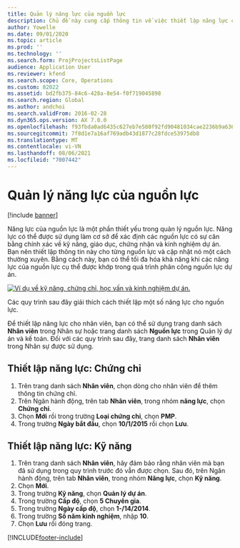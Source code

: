 ```yaml
---
title: Quản lý năng lực của nguồn lực
description: Chủ đề này cung cấp thông tin về việc thiết lập năng lực cho nguồn lực dự án.
author: Yowelle
ms.date: 09/01/2020
ms.topic: article
ms.prod: ''
ms.technology: ''
ms.search.form: ProjProjectsListPage
audience: Application User
ms.reviewer: kfend
ms.search.scope: Core, Operations
ms.custom: 82022
ms.assetid: bd2fb375-84c6-428a-8e54-f0f719045898
ms.search.region: Global
ms.author: andchoi
ms.search.validFrom: 2016-02-28
ms.dyn365.ops.version: AX 7.0.0
ms.openlocfilehash: f93fbda0ad6435c627eb7e580f92fd90481034cae2236b9a636195883470ca5c
ms.sourcegitcommit: 7f8d1e7a16af769adb43d1877c28fdce53975db8
ms.translationtype: MT
ms.contentlocale: vi-VN
ms.lasthandoff: 08/06/2021
ms.locfileid: "7007442"
---
```

# <a name="manage-resource-competencies"></a>Quản lý năng lực của nguồn lực

[!include [banner](../includes/banner.md)]

Năng lực của nguồn lực là một phần thiết yếu trong quản lý nguồn lực. Năng lực có thể được sử dụng làm cơ sở để xác định các nguồn lực có sự cân bằng chính xác về kỹ năng, giáo dục, chứng nhận và kinh nghiệm dự án. Bạn nên thiết lập thông tin này cho từng nguồn lực và cập nhật nó một cách thường xuyên. Bằng cách này, bạn có thể tối đa hóa khả năng khi các năng lực của nguồn lực cụ thể được khớp trong quá trình phân công nguồn lực dự án.

[![Ví dụ về kỹ năng, chứng chỉ, học vấn và kinh nghiệm dự án.](./media/projectresourcing06-1024x383.jpg)](./media/projectresourcing06.jpg)

Các quy trình sau đây giải thích cách thiết lập một số năng lực cho nguồn lực.

Để thiết lập năng lực cho nhân viên, bạn có thể sử dụng trang danh sách **Nhân viên** trong Nhân sự hoặc trang danh sách **Nguồn lực** trong Quản lý dự án và kế toán. Đối với các quy trình sau đây, trang danh sách **Nhân viên** trong Nhân sự được sử dụng.

## <a name="set-up-competencies-certificates"></a>Thiết lập năng lực: Chứng chỉ

1. Trên trang danh sách **Nhân viên**, chọn dòng cho nhân viên để thêm thông tin chứng chỉ.
2. Trên Ngăn hành động, trên tab **Nhân viên**, trong nhóm **năng lực**, chọn **Chứng chỉ**.
3. Chọn **Mới** rồi trong trường **Loại chứng chỉ**, chọn **PMP**.
4. Trong trường **Ngày bắt đầu**, chọn **10/1/2015** rồi chọn **Lưu**.

## <a name="set-up-competencies-skills"></a>Thiết lập năng lực: Kỹ năng

1. Trên trang danh sách **Nhân viên**, hãy đảm bảo rằng nhân viên mà bạn đã sử dụng trong quy trình trước đó vẫn được chọn. Sau đó, trên Ngăn hành động, trên tab **Nhân viên**, trong nhóm **Năng lực**, chọn **Kỹ năng**.
2. Chọn **Mới**.
3. Trong trường **Kỹ năng**, chọn **Quản lý dự án**.
4. Trong trường **Cấp độ**, chọn **5 Chuyên gia**.
5. Trong trường **Ngày cấp độ**, chọn **1-/14/2014**.
6. Trong trường **Số năm kinh nghiệm**, nhập **10**.
7. Chọn **Lưu** rồi đóng trang.


[!INCLUDE[footer-include](../includes/footer-banner.md)]